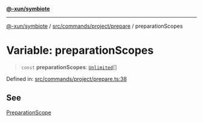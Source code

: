 [**@-xun/symbiote**](../../../../../README.md)

***

[@-xun/symbiote](../../../../../README.md) / [src/commands/project/prepare](../README.md) / preparationScopes

# Variable: preparationScopes

> `const` **preparationScopes**: [`Unlimited`](../../../../configure/enumerations/UnlimitedGlobalScope.md#unlimited)[]

Defined in: [src/commands/project/prepare.ts:38](https://github.com/Xunnamius/symbiote/blob/ff6ce22d3a3433c07460af5758ce7920a1d9aa5a/src/commands/project/prepare.ts#L38)

## See

[PreparationScope](../../../../configure/enumerations/UnlimitedGlobalScope.md)
